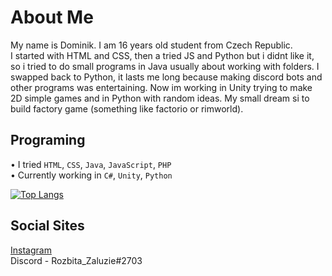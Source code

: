 # About Me
My name is Dominik. I am 16 years old student from Czech Republic. <br>
I started with HTML and CSS, then a tried JS and Python but i didnt like it, so i tried to do small programs in Java usually about working with folders. I swapped back to Python, it lasts me long because making discord bots and other programs was entertaining.
Now im working in Unity trying to make 2D simple games and in Python with random ideas.
My small dream si to build factory game (something like factorio or rimworld).

## Programing
• I tried `HTML`, `CSS`, `Java`, `JavaScript`, `PHP` <br>
• Currently working in `C#`, `Unity`, `Python`


[![Top Langs](https://github-readme-stats.vercel.app/api/top-langs/?username=Rozbita-Zaluzie&layout=compact)](https://github.com/Rozbita-Zaluzie/github-readme-stats)


## Social Sites
[Instagram](https://instagram.com/rozbita_zaluzie/) <br>
Discord - Rozbita_Zaluzie#2703
